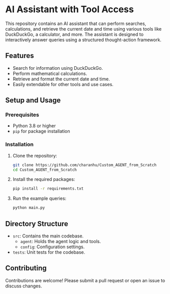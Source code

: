 # AI Assistant with Tool Access

This repository contains an AI assistant that can perform searches, calculations, and retrieve the current date and time using various tools like DuckDuckGo, a calculator, and more. The assistant is designed to interactively answer queries using a structured thought-action framework.

## Features
- Search for information using DuckDuckGo.
- Perform mathematical calculations.
- Retrieve and format the current date and time.
- Easily extendable for other tools and use cases.

## Setup and Usage

### Prerequisites
- Python 3.8 or higher
- `pip` for package installation

### Installation

1. Clone the repository:
   ```bash
   git clone https://github.com/charanhu/Custom_AGENT_from_Scratch
   cd Custom_AGENT_from_Scratch
   ```

2. Install the required packages:
   ```bash
   pip install -r requirements.txt
   ```

3. Run the example queries:
   ```bash
   python main.py
   ```

## Directory Structure
- `src`: Contains the main codebase.
  - `agent`: Holds the agent logic and tools.
  - `config`: Configuration settings.
- `tests`: Unit tests for the codebase.

## Contributing
Contributions are welcome! Please submit a pull request or open an issue to discuss changes.